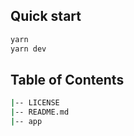 ## Quick start

```bash
yarn
yarn dev
```

## Table of Contents

```bash
|-- LICENSE
|-- README.md
|-- app

```
